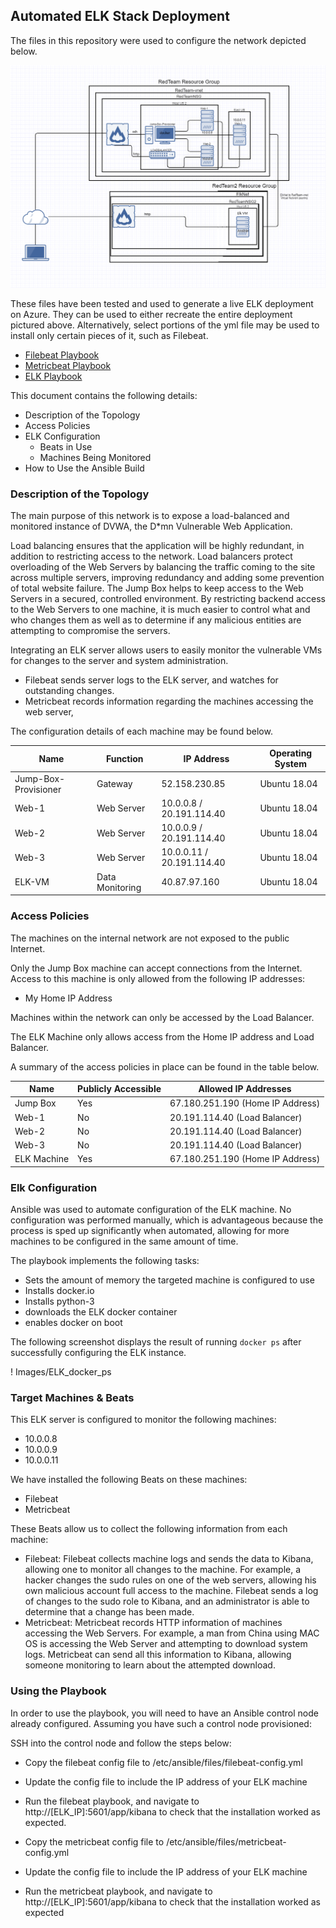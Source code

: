 ## Automated ELK Stack Deployment

The files in this repository were used to configure the network depicted below.

![ELK](./README/Images/ELK_Stack_diagram.png)

These files have been tested and used to generate a live ELK deployment on Azure. They can be used to either recreate the entire deployment pictured above. Alternatively, select portions of the yml file may be used to install only certain pieces of it, such as Filebeat.

  - [Filebeat Playbook](./README/Files/filebeat-playbook.yml)
  - [Metricbeat Playbook](./README/Files/metricbeat-playbook.yml)
  - [ELK Playbook](./README/Files/ElkSetup.yml)

This document contains the following details:

 - Description of the Topology
 - Access Policies
 - ELK Configuration
   - Beats in Use
   - Machines Being Monitored
 - How to Use the Ansible Build


### Description of the Topology

The main purpose of this network is to expose a load-balanced and monitored instance of DVWA, the D*mn Vulnerable Web Application.

Load balancing ensures that the application will be highly redundant, in addition to restricting access to the network.
Load balancers protect overloading of the Web Servers by balancing the traffic coming to the site across multiple servers, improving redundancy and adding some prevention of total website failure.
The Jump Box helps to keep access to the Web Servers in a secured, controlled environment. By restricting backend access to the Web Servers to one machine, it is much easier to control what and who changes them as well as to determine if any malicious entities are attempting to compromise the servers.

Integrating an ELK server allows users to easily monitor the vulnerable VMs for changes to the server and system administration.
- Filebeat sends server logs to the ELK server, and watches for outstanding changes.
- Metricbeat records information regarding the machines accessing the web server, 

The configuration details of each machine may be found below.

| Name                 | Function        | IP Address                | Operating System |
|----------------------|-----------------|---------------------------|------------------|
| Jump-Box-Provisioner | Gateway         | 52.158.230.85             | Ubuntu 18.04     |
| Web-1                | Web Server      | 10.0.0.8 / 20.191.114.40  | Ubuntu 18.04     |
| Web-2                | Web Server      | 10.0.0.9 / 20.191.114.40  | Ubuntu 18.04     |
| Web-3                | Web Server      | 10.0.0.11 / 20.191.114.40 | Ubuntu 18.04     |
| ELK-VM               | Data Monitoring | 40.87.97.160              | Ubuntu 18.04     |

### Access Policies

The machines on the internal network are not exposed to the public Internet. 

Only the Jump Box machine can accept connections from the Internet. Access to this machine is only allowed from the following IP addresses:

- My Home IP Address

Machines within the network can only be accessed by the Load Balancer.

The ELK Machine only allows access from the Home IP address and Load Balancer. 

A summary of the access policies in place can be found in the table below.

| Name        | Publicly Accessible | Allowed IP Addresses             |
|-------------|---------------------|----------------------------------|
| Jump Box    | Yes                 | 67.180.251.190 (Home IP Address) |
| Web-1       | No                  | 20.191.114.40 (Load Balancer)    |
| Web-2       | No                  | 20.191.114.40 (Load Balancer)    |
| Web-3       | No                  | 20.191.114.40 (Load Balancer)    |
| ELK Machine | Yes                 | 67.180.251.190 (Home IP Address) |
### Elk Configuration

Ansible was used to automate configuration of the ELK machine. No configuration was performed manually, which is advantageous because the process is sped up significantly when automated, allowing for more machines to be configured in the same amount of time.

The playbook implements the following tasks:

- Sets the amount of memory the targeted machine is configured to use
- Installs docker.io
- Installs python-3
- downloads the ELK docker container
- enables docker on boot

The following screenshot displays the result of running `docker ps` after successfully configuring the ELK instance.

! Images/ELK_docker_ps

### Target Machines & Beats
This ELK server is configured to monitor the following machines:

- 10.0.0.8
- 10.0.0.9
- 10.0.0.11

We have installed the following Beats on these machines:

- Filebeat
- Metricbeat

These Beats allow us to collect the following information from each machine:

- Filebeat: Filebeat collects machine logs and sends the data to Kibana, allowing one to monitor all changes to the machine. For example, a hacker changes the sudo rules on one of the web servers, allowing his own malicious account full access to the machine. Filebeat sends a log of changes to the sudo role to Kibana, and an administrator is able to determine that a change has been made. 
- Metricbeat: Metricbeat records HTTP information of machines accessing the Web Servers. For example, a man from China using MAC OS is accessing the Web Server and attempting to download system logs. Metricbeat can send all this information to Kibana, allowing someone monitoring to learn about the attempted download.

### Using the Playbook
In order to use the playbook, you will need to have an Ansible control node already configured. Assuming you have such a control node provisioned: 

SSH into the control node and follow the steps below:

- Copy the filebeat config file to /etc/ansible/files/filebeat-config.yml
- Update the config file to include the IP address of your ELK machine
- Run the filebeat playbook, and navigate to http://[ELK_IP]:5601/app/kibana to check that the installation worked as expected.

- Copy the metricbeat config file to /etc/ansible/files/metricbeat-config.yml
- Update the config file to include the IP address of your ELK machine
- Run the metricbeat playbook, and navigate to http://[ELK_IP]:5601/app/kibana to check that the installation worked as expected